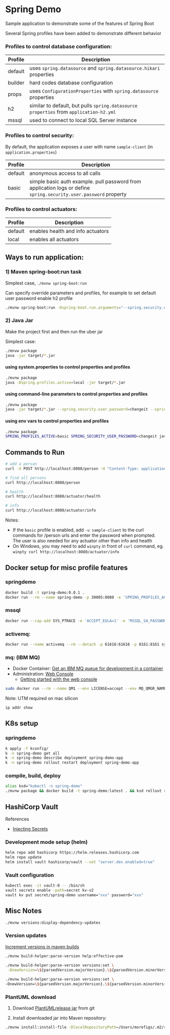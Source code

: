 # Spring Demo

Sample application to demonstrate some of the features of Spring Boot

Several Spring profiles have been added to demonstrate different behavior

### Profiles to control database configuration:
| Profile | Description |
| ----- | ------ |
| default | uses ```spring.datasource``` and ```spring.datasource.hikari``` properties |
| builder | hard codes database configuration |
| props | uses ```ConfigurationProperties``` with ```spring.datasource``` properties |
| h2 | similar to default, but pulls ```spring.datasource properties``` from ```application-h2.yml``` |
| mssql | used to connect to local SQL Server instance |

### Profiles to control security:

By default, the application exposes a user with name `sample-client` (in `application.properties`)

| Profile | Description |
| ----- | ------ |
| default | anonymous access to all calls |
| basic | simple basic auth example. pull password from application logs or define ```spring.security.user.password``` property |

### Profiles to control actuators:
| Profile | Description |
| ----- | ------ |
| default | enables health and info actuators |
| local | enables all actuators |


## Ways to run application:

### 1) Maven spring-boot:run task
Simplest case, ```./mvnw spring-boot:run```

Can specify override parameters and profiles, for example to set default user password enable h2 profile
```` sh
./mvnw spring-boot:run -Dspring-boot.run.arguments="--spring.security.user.password=changeit" -Dspring-boot.run.profiles=h2
````

### 2) Java Jar
Make the project first and then run the uber jar

Simplest case:
```sh
./mnvw package
java -jar target/*.jar
```

#### using system.properties to control properties and profiles
```` sh
./mvnw package
java -Dspring.profiles.active=local -jar target/*.jar
````

#### using command-line parameters to control properties and profiles
```` sh
./mvnw package
java -jar target/*.jar --spring.security.user.password=changeit --spring.profiles.active=basic
````

#### using env vars to control properties and profiles
```` sh
./mvnw package
SPRING_PROFILES_ACTIVE=basic SPRING_SECURITY_USER_PASSWORD=changeit java -jar target/*.jar
````

## Commands to Run

```sh
# add a person
curl -X POST http://localhost:8080/person -H "Content-Type: application/json" -d "{\"firstName\":\"john\",\"lastName\":\"doe\"}"

# find all persons
curl http://localhost:8080/person

# health
curl http://localhost:8080/actuator/health

# info
curl http://localhost:8080/actuator/info
```

Notes:
  - If the `basic` profile is enabled, add `-u sample-client` to the curl commands for /person urls and enter the password when prompted. The user is also needed for any actuator other than info and health 
  - On Windows, you may need to add `winpty` in front of `curl` command, eg. ```winpty curl http://localhost:8080/actuator/info```


## Docker setup for misc profile features
### springdemo
```sh
docker build -t spring-demo:0.0.1 .
docker run --rm --name spring-demo -p 30005:8080 -e 'SPRING_PROFILES_ACTIVE=h2,local' --detach spring-demo:0.0.1
```

### mssql
```sh
docker run --cap-add SYS_PTRACE -e 'ACCEPT_EULA=1' -e 'MSSQL_SA_PASSWORD={password}' -p 1433:1433 --rm --name sqledge --detach mcr.microsoft.com/azure-sql-edge
```

### activemq: 
```sh
docker run --name activemq --rm --detach -p 61616:61616 -p 8161:8161 symptoma/activemq:latest
```

### mq: (IBM MQ)
- Docker Container: [Get an IBM MQ queue for development in a container](https://developer.ibm.com/tutorials/mq-connect-app-queue-manager-containers/)
- Administration: [Web Console](https://{ip}:9443/ibmmq/console/)
  - [Getting started with the web console](https://www.ibm.com/docs/en/ibm-mq/9.1?topic=console-getting-started-web)
```sh
sudo docker run --rm --name QM1 --env LICENSE=accept --env MQ_QMGR_NAME=QM1 --publish 1414:1414 --publish 9443:9443 --detach icr.io/ibm-messaging/mq:latest
```
Note: UTM required on mac silicon
```sh
ip addr show
```

## K8s setup
### springdemo
```sh
k apply -f kconfig/
k -n spring-demo get all
k -n spring-demo describe deployment spring-demo-app
k -n spring-demo rollout restart deployment spring-demo-app
```
### compile, build, deploy
```sh
alias ksd="kubectl -n spring-demo"
./mvnw package && docker build -t spring-demo:latest . && ksd rollout restart deployment spring-demo-app && ksd get pods --watch
```

## HashiCorp Vault
References
- [Injecting Secrets](https://developer.hashicorp.com/vault/tutorials/kubernetes/kubernetes-sidecar)
### Development mode setup (helm)
```sh
helm repo add hashicorp https://helm.releases.hashicorp.com
helm repo update
helm install vault hashicorp/vault --set "server.dev.enabled=true"
```
### Vault configuration
```sh
kubectl exec -it vault-0 -- /bin/sh
vault secrets enable -path=secret kv-v2
vault kv put secret/spring-demo username="xxx" password="xxx"
```


## Misc Notes
```sh
./mvnw versions:display-dependency-updates
```

### Version updates
[Increment versions in maven builds](https://wyssmann.com/blog/2021/03/how-to-increment-versions-in-maven-builds-alternative-to-maven-release-plugin/)
```sh
./mvnw build-helper:parse-version help:effective-pom

./mvnw build-helper:parse-version versions:set \
 -DnewVersion=\${parsedVersion.majorVersion}.\${parsedVersion.minorVersion}.\${parsedVersion.incrementalVersion}
 
./mvnw build-helper:parse-version versions:set \
-DnewVersion=\${parsedVersion.majorVersion}.\${parsedVersion.minorVersion}.\${parsedVersion.nextIncrementalVersion}-SNAPSHOT

```

### PlantUML download
1. Download [PlantUMLrelease jar](https://github.com/plantuml/plantuml/releases) from git 

2. Install downloaded jar into Maven repository:
```sh
./mvnw install:install-file -DlocalRepositoryPath=/Users/morefigs/.m2/repository -DcreateChecksum=true -Dpackaging=jar -Dfile=/Users/morefigs/Downloads/plantuml-1.2023.6.jar -DgroupId=plantuml -DartifactId=plantuml -Dversion=v1.2023.6
```